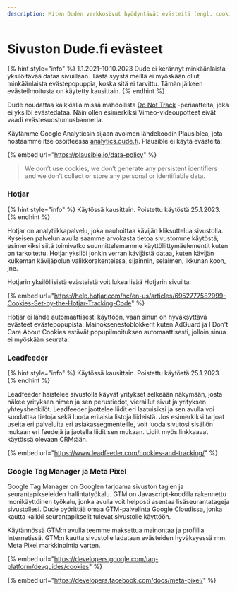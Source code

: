 ```yaml
---
description: Miten Duden verkkosivut hyödyntävät evästeitä (engl. cookies).
---
```


# Sivuston Dude.fi evästeet

{% hint style="info" %}
1.1.2021-10.10.2023 Dude ei kerännyt minkäänlaista yksilöitävää dataa sivuillaan. Tästä syystä meillä ei myöskään ollut minkäänlaista evästepopuppia, koska sitä ei tarvittu. Tämän jälkeen evästeilmoitusta on käytetty kausittain.
{% endhint %}

Dude noudattaa kaikkialla missä mahdollista [Do Not Track](https://en.wikipedia.org/wiki/Do\_Not\_Track) -periaatteita, joka ei yksilöi evästedataa. Näin ollen esimerkiksi Vimeo-videoupotteet eivät vaadi evästesuostumusbanneria.

Käytämme Google Analyticsin sijaan avoimen lähdekoodin Plausiblea, jota hostaamme itse osoitteessa [analytics.dude.fi](https://analytics.dude.fi/). Plausible ei käytä evästeitä:

{% embed url="https://plausible.io/data-policy" %}

> We don’t use cookies, we don’t generate any persistent identifiers and we don’t collect or store any personal or identifiable data.

### Hotjar

{% hint style="info" %}
Käytössä kausittain. Poistettu käytöstä 25.1.2023.
{% endhint %}

Hotjar on analytiikkapalvelu, joka nauhoittaa kävijän kliksuttelua sivustolla. Kyseisen palvelun avulla saamme arvokasta tietoa sivustomme käytöstä, esimerkiksi siitä toimivatko suunnittelemamme käyttöliittymäelementit kuten on tarkoitettu. Hotjar yksilöi jonkin verran kävijästä dataa, kuten kävijän kulkeman kävijäpolun valikkorakenteissa, sijainnin, selaimen, ikkunan koon, jne.

Hotjarin yksilöllisistä evästeistä voit lukea lisää Hotjarin sivuilta:

{% embed url="https://help.hotjar.com/hc/en-us/articles/6952777582999-Cookies-Set-by-the-Hotjar-Tracking-Code" %}

Hotjar ei lähde automaattisesti käyttöön, vaan sinun on hyväksyttävä evästeet evästepopupista. Mainoksenestoblokkerit kuten AdGuard ja I Don't Care About Cookies estävät popupilmoituksen automaattisesti, jolloin sinua ei myöskään seurata.

### Leadfeeder

{% hint style="info" %}
Käytössä kausittain. Poistettu käytöstä 25.1.2023.
{% endhint %}

Leadfeeder haistelee sivustolla käyvät yritykset selkeään näkymään, josta näkee yrityksen nimen ja sen perustiedot, vieraillut sivut ja yrityksen yhteyshenkilöt. Leadfeeder jaottelee liidit eri laatuisiksi ja sen avulla voi suodattaa tietoja sekä luoda erilaisia listoja liideistä. Jos esimerkiksi tarjoat useita eri palveluita eri asiakassegmenteille, voit luoda sivutosi sisällön mukaan eri feedejä ja jaotella liidit sen mukaan. Lidiit myös linkkaavat käytössä olevaan CRM:ään.

{% embed url="https://www.leadfeeder.com/cookies-and-tracking/" %}

### Google Tag Manager ja Meta Pixel

Google Tag Manager on Googlen tarjoama sivuston tagien ja seurantapikseleiden hallintatyökalu. GTM on Javascript-koodilla rakennettu monikäyttöinen työkalu, jonka avulla voit helposti asentaa lisäseurantatageja sivustollesi. Dude pyörittää omaa GTM-palvelinta Google Cloudissa, jonka kautta kaikki seurantapikselit tulevat sivustolle käyttöön.

Käytännössä GTM:n avulla teemme maksettua mainontaa ja profiilia Internetissä. GTM:n kautta sivustolle ladataan evästeiden hyväksyessä mm. Meta Pixel markkinointia varten.

{% embed url="https://developers.google.com/tag-platform/devguides/cookies" %}

{% embed url="https://developers.facebook.com/docs/meta-pixel/" %}
